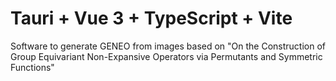 # Tauri + Vue 3 + TypeScript + Vite

Software to generate GENEO from images based on "On the Construction of Group Equivariant Non-Expansive Operators via Permutants and Symmetric Functions"
